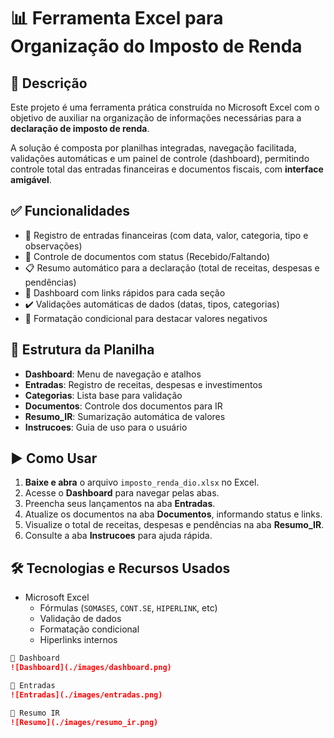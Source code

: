 # 📊 Ferramenta Excel para Organização do Imposto de Renda

## 📌 Descrição

Este projeto é uma ferramenta prática construída no Microsoft Excel com o objetivo de auxiliar na organização de informações necessárias para a **declaração de imposto de renda**. 

A solução é composta por planilhas integradas, navegação facilitada, validações automáticas e um painel de controle (dashboard), permitindo controle total das entradas financeiras e documentos fiscais, com **interface amigável**.

## ✅ Funcionalidades

- 🧾 Registro de entradas financeiras (com data, valor, categoria, tipo e observações)
- 📂 Controle de documentos com status (Recebido/Faltando)
- 📋 Resumo automático para a declaração (total de receitas, despesas e pendências)
- 🔗 Dashboard com links rápidos para cada seção
- ✔️ Validações automáticas de dados (datas, tipos, categorias)
- 🎨 Formatação condicional para destacar valores negativos

## 📁 Estrutura da Planilha

- **Dashboard**: Menu de navegação e atalhos
- **Entradas**: Registro de receitas, despesas e investimentos
- **Categorias**: Lista base para validação
- **Documentos**: Controle dos documentos para IR
- **Resumo_IR**: Sumarização automática de valores
- **Instrucoes**: Guia de uso para o usuário

## ▶️ Como Usar

1. **Baixe e abra** o arquivo `imposto_renda_dio.xlsx` no Excel.
2. Acesse o **Dashboard** para navegar pelas abas.
3. Preencha seus lançamentos na aba **Entradas**.
4. Atualize os documentos na aba **Documentos**, informando status e links.
5. Visualize o total de receitas, despesas e pendências na aba **Resumo_IR**.
6. Consulte a aba **Instrucoes** para ajuda rápida.

## 🛠 Tecnologias e Recursos Usados

- Microsoft Excel
  - Fórmulas (`SOMASES`, `CONT.SE`, `HIPERLINK`, etc)
  - Validação de dados
  - Formatação condicional
  - Hiperlinks internos

```markdown
📌 Dashboard  
![Dashboard](./images/dashboard.png)

📌 Entradas  
![Entradas](./images/entradas.png)

📌 Resumo IR  
![Resumo](./images/resumo_ir.png)
